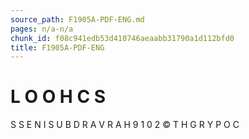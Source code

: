 ```yaml
---
source_path: F1905A-PDF-ENG.md
pages: n/a-n/a
chunk_id: f08c941edb53d410746aeaabb31790a1d112bfd0
title: F1905A-PDF-ENG
---
```

# L O O H C S

S S E N I S U B D R A V R A H 9 1 0 2 © T H G R Y P O C
